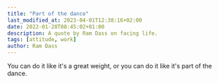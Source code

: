 ```yaml
---
title: "Part of the dance"
last_modified_at: 2023-04-01T12:38:16+02:00
date: 2022-01-28T08:45:02+01:00
description: A quote by Ram Dass on facing life.
tags: [attitude, work]
author: Ram Dass
---
```


You can do it like it's a great weight, or you can do it like it's part of the dance.
